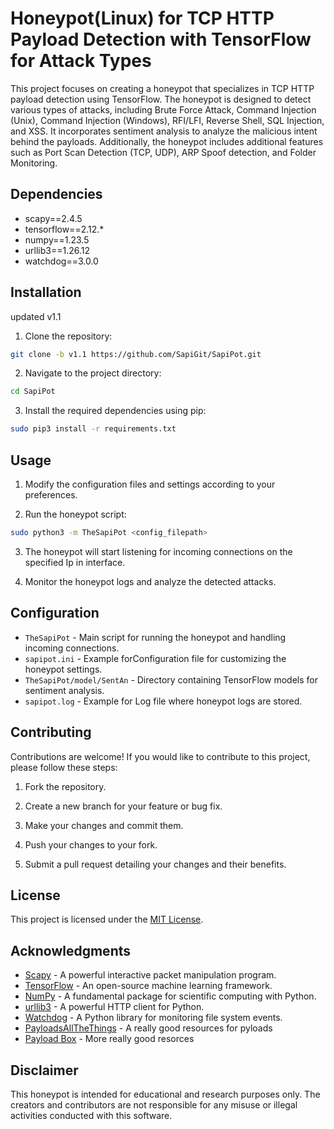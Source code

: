 # Honeypot(Linux) for TCP HTTP Payload Detection with TensorFlow for Attack Types

This project focuses on creating a honeypot that specializes in TCP HTTP payload detection using TensorFlow. The honeypot is designed to detect various types of attacks, including Brute Force Attack, Command Injection (Unix), Command Injection (Windows), RFI/LFI, Reverse Shell, SQL Injection, and XSS. It incorporates sentiment analysis to analyze the malicious intent behind the payloads. Additionally, the honeypot includes additional features such as Port Scan Detection (TCP, UDP), ARP Spoof detection, and Folder Monitoring.

## Dependencies
- scapy==2.4.5
- tensorflow==2.12.*
- numpy==1.23.5
- urllib3==1.26.12
- watchdog==3.0.0

## Installation
updated v1.1
1. Clone the repository:

```bash
git clone -b v1.1 https://github.com/SapiGit/SapiPot.git
```

2. Navigate to the project directory:

```bash
cd SapiPot
```

3. Install the required dependencies using pip:

```bash
sudo pip3 install -r requirements.txt
```

## Usage
1. Modify the configuration files and settings according to your preferences.

2. Run the honeypot script:

```bash
sudo python3 -m TheSapiPot <config_filepath>
```

3. The honeypot will start listening for incoming connections on the specified Ip in interface.

4. Monitor the honeypot logs and analyze the detected attacks.

## Configuration
- `TheSapiPot` - Main script for running the honeypot and handling incoming connections.
- `sapipot.ini` - Example forConfiguration file for customizing the honeypot settings.
- `TheSapiPot/model/SentAn` - Directory containing TensorFlow models for sentiment analysis.
- `sapipot.log` - Example for Log file where honeypot logs are stored.

## Contributing
Contributions are welcome! If you would like to contribute to this project, please follow these steps:

1. Fork the repository.

2. Create a new branch for your feature or bug fix.

3. Make your changes and commit them.

4. Push your changes to your fork.

5. Submit a pull request detailing your changes and their benefits.

## License
This project is licensed under the [MIT License](LICENSE).

## Acknowledgments
- [Scapy](https://scapy.net/) - A powerful interactive packet manipulation program.
- [TensorFlow](https://www.tensorflow.org/) - An open-source machine learning framework.
- [NumPy](https://numpy.org/) - A fundamental package for scientific computing with Python.
- [urllib3](https://urllib3.readthedocs.io/) - A powerful HTTP client for Python.
- [Watchdog](https://pythonhosted.org/watchdog/) - A Python library for monitoring file system events.
- [PayloadsAllTheThings](https://github.com/swisskyrepo/PayloadsAllTheThings) - A really good resources for pyloads
- [Payload Box](https://github.com/payloadbox) - More really good resorces

## Disclaimer
This honeypot is intended for educational and research purposes only. The creators and contributors are not responsible for any misuse or illegal activities conducted with this software.
